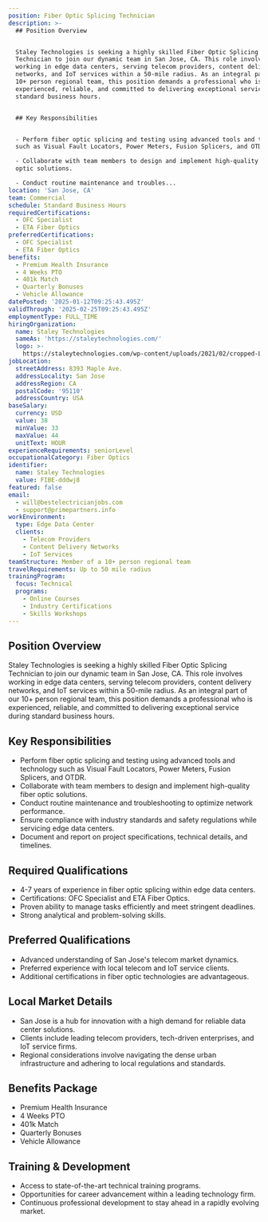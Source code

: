```yaml
---
position: Fiber Optic Splicing Technician
description: >-
  ## Position Overview


  Staley Technologies is seeking a highly skilled Fiber Optic Splicing
  Technician to join our dynamic team in San Jose, CA. This role involves
  working in edge data centers, serving telecom providers, content delivery
  networks, and IoT services within a 50-mile radius. As an integral part of our
  10+ person regional team, this position demands a professional who is
  experienced, reliable, and committed to delivering exceptional service during
  standard business hours.


  ## Key Responsibilities


  - Perform fiber optic splicing and testing using advanced tools and technology
  such as Visual Fault Locators, Power Meters, Fusion Splicers, and OTDR.

  - Collaborate with team members to design and implement high-quality fiber
  optic solutions.

  - Conduct routine maintenance and troubles...
location: 'San Jose, CA'
team: Commercial
schedule: Standard Business Hours
requiredCertifications:
  - OFC Specialist
  - ETA Fiber Optics
preferredCertifications:
  - OFC Specialist
  - ETA Fiber Optics
benefits:
  - Premium Health Insurance
  - 4 Weeks PTO
  - 401k Match
  - Quarterly Bonuses
  - Vehicle Allowance
datePosted: '2025-01-12T09:25:43.495Z'
validThrough: '2025-02-25T09:25:43.495Z'
employmentType: FULL_TIME
hiringOrganization:
  name: Staley Technologies
  sameAs: 'https://staleytechnologies.com/'
  logo: >-
    https://staleytechnologies.com/wp-content/uploads/2021/02/cropped-Logo_StaleyTechnologies.png
jobLocation:
  streetAddress: 8393 Maple Ave.
  addressLocality: San Jose
  addressRegion: CA
  postalCode: '95110'
  addressCountry: USA
baseSalary:
  currency: USD
  value: 38
  minValue: 33
  maxValue: 44
  unitText: HOUR
experienceRequirements: seniorLevel
occupationalCategory: Fiber Optics
identifier:
  name: Staley Technologies
  value: FIBE-dddwj8
featured: false
email:
  - will@bestelectricianjobs.com
  - support@primepartners.info
workEnvironment:
  type: Edge Data Center
  clients:
    - Telecom Providers
    - Content Delivery Networks
    - IoT Services
teamStructure: Member of a 10+ person regional team
travelRequirements: Up to 50 mile radius
trainingProgram:
  focus: Technical
  programs:
    - Online Courses
    - Industry Certifications
    - Skills Workshops
---
```




## Position Overview

Staley Technologies is seeking a highly skilled Fiber Optic Splicing Technician to join our dynamic team in San Jose, CA. This role involves working in edge data centers, serving telecom providers, content delivery networks, and IoT services within a 50-mile radius. As an integral part of our 10+ person regional team, this position demands a professional who is experienced, reliable, and committed to delivering exceptional service during standard business hours.

## Key Responsibilities

- Perform fiber optic splicing and testing using advanced tools and technology such as Visual Fault Locators, Power Meters, Fusion Splicers, and OTDR.
- Collaborate with team members to design and implement high-quality fiber optic solutions.
- Conduct routine maintenance and troubleshooting to optimize network performance.
- Ensure compliance with industry standards and safety regulations while servicing edge data centers.
- Document and report on project specifications, technical details, and timelines.

## Required Qualifications

- 4-7 years of experience in fiber optic splicing within edge data centers.
- Certifications: OFC Specialist and ETA Fiber Optics.
- Proven ability to manage tasks efficiently and meet stringent deadlines.
- Strong analytical and problem-solving skills.

## Preferred Qualifications

- Advanced understanding of San Jose's telecom market dynamics.
- Preferred experience with local telecom and IoT service clients.
- Additional certifications in fiber optic technologies are advantageous.

## Local Market Details

- San Jose is a hub for innovation with a high demand for reliable data center solutions.
- Clients include leading telecom providers, tech-driven enterprises, and IoT service firms.
- Regional considerations involve navigating the dense urban infrastructure and adhering to local regulations and standards.

## Benefits Package

- Premium Health Insurance
- 4 Weeks PTO
- 401k Match
- Quarterly Bonuses
- Vehicle Allowance

## Training & Development

- Access to state-of-the-art technical training programs.
- Opportunities for career advancement within a leading technology firm.
- Continuous professional development to stay ahead in a rapidly evolving market.
